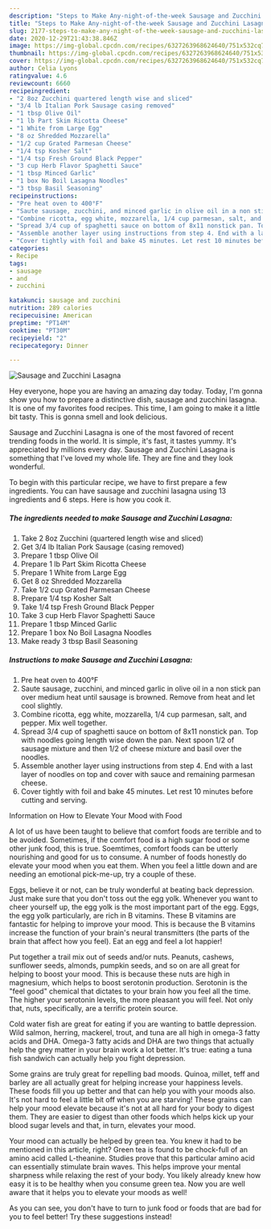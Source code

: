 ```yaml
---
description: "Steps to Make Any-night-of-the-week Sausage and Zucchini Lasagna"
title: "Steps to Make Any-night-of-the-week Sausage and Zucchini Lasagna"
slug: 2177-steps-to-make-any-night-of-the-week-sausage-and-zucchini-lasagna
date: 2020-12-29T21:43:38.846Z
image: https://img-global.cpcdn.com/recipes/6327263968624640/751x532cq70/sausage-and-zucchini-lasagna-recipe-main-photo.jpg
thumbnail: https://img-global.cpcdn.com/recipes/6327263968624640/751x532cq70/sausage-and-zucchini-lasagna-recipe-main-photo.jpg
cover: https://img-global.cpcdn.com/recipes/6327263968624640/751x532cq70/sausage-and-zucchini-lasagna-recipe-main-photo.jpg
author: Celia Lyons
ratingvalue: 4.6
reviewcount: 6660
recipeingredient:
- "2 8oz Zucchini quartered length wise and sliced"
- "3/4 lb Italian Pork Sausage casing removed"
- "1 tbsp Olive Oil"
- "1 lb Part Skim Ricotta Cheese"
- "1 White from Large Egg"
- "8 oz Shredded Mozzarella"
- "1/2 cup Grated Parmesan Cheese"
- "1/4 tsp Kosher Salt"
- "1/4 tsp Fresh Ground Black Pepper"
- "3 cup Herb Flavor Spaghetti Sauce"
- "1 tbsp Minced Garlic"
- "1 box No Boil Lasagna Noodles"
- "3 tbsp Basil Seasoning"
recipeinstructions:
- "Pre heat oven to 400°F"
- "Saute sausage, zucchini, and minced garlic in olive oil in a non stick pan over medium heat until sausage is browned. Remove from heat and let cool slightly."
- "Combine ricotta, egg white, mozzarella, 1/4 cup parmesan, salt, and pepper. Mix well together."
- "Spread 3/4 cup of spaghetti sauce on bottom of 8x11 nonstick pan. Top with noodles going length wise down the pan. Next spoon 1/2  of sausage mixture and then 1/2 of cheese mixture and basil over the noodles."
- "Assemble another layer using instructions from step 4. End with a last layer of noodles on top and cover with sauce and remaining parmesan cheese."
- "Cover tightly with foil and bake 45 minutes. Let rest 10 minutes before cutting and serving."
categories:
- Recipe
tags:
- sausage
- and
- zucchini

katakunci: sausage and zucchini 
nutrition: 289 calories
recipecuisine: American
preptime: "PT14M"
cooktime: "PT30M"
recipeyield: "2"
recipecategory: Dinner

---
```



![Sausage and Zucchini Lasagna](https://img-global.cpcdn.com/recipes/6327263968624640/751x532cq70/sausage-and-zucchini-lasagna-recipe-main-photo.jpg)

Hey everyone, hope you are having an amazing day today. Today, I'm gonna show you how to prepare a distinctive dish, sausage and zucchini lasagna. It is one of my favorites food recipes. This time, I am going to make it a little bit tasty. This is gonna smell and look delicious.



Sausage and Zucchini Lasagna is one of the most favored of recent trending foods in the world. It is simple, it's fast, it tastes yummy. It's appreciated by millions every day. Sausage and Zucchini Lasagna is something that I've loved my whole life. They are fine and they look wonderful.


To begin with this particular recipe, we have to first prepare a few ingredients. You can have sausage and zucchini lasagna using 13 ingredients and 6 steps. Here is how you cook it.

<!--inarticleads1-->

##### The ingredients needed to make Sausage and Zucchini Lasagna:

1. Take 2 8oz Zucchini (quartered length wise and sliced)
1. Get 3/4 lb Italian Pork Sausage (casing removed)
1. Prepare 1 tbsp Olive Oil
1. Prepare 1 lb Part Skim Ricotta Cheese
1. Prepare 1 White from Large Egg
1. Get 8 oz Shredded Mozzarella
1. Take 1/2 cup Grated Parmesan Cheese
1. Prepare 1/4 tsp Kosher Salt
1. Take 1/4 tsp Fresh Ground Black Pepper
1. Take 3 cup Herb Flavor Spaghetti Sauce
1. Prepare 1 tbsp Minced Garlic
1. Prepare 1 box No Boil Lasagna Noodles
1. Make ready 3 tbsp Basil Seasoning




<!--inarticleads2-->

##### Instructions to make Sausage and Zucchini Lasagna:

1. Pre heat oven to 400°F
1. Saute sausage, zucchini, and minced garlic in olive oil in a non stick pan over medium heat until sausage is browned. Remove from heat and let cool slightly.
1. Combine ricotta, egg white, mozzarella, 1/4 cup parmesan, salt, and pepper. Mix well together.
1. Spread 3/4 cup of spaghetti sauce on bottom of 8x11 nonstick pan. Top with noodles going length wise down the pan. Next spoon 1/2  of sausage mixture and then 1/2 of cheese mixture and basil over the noodles.
1. Assemble another layer using instructions from step 4. End with a last layer of noodles on top and cover with sauce and remaining parmesan cheese.
1. Cover tightly with foil and bake 45 minutes. Let rest 10 minutes before cutting and serving.




Information on How to Elevate Your Mood with Food


A lot of us have been taught to believe that comfort foods are terrible and to be avoided. Sometimes, if the comfort food is a high sugar food or some other junk food, this is true. Soemtimes, comfort foods can be utterly nourishing and good for us to consume. A number of foods honestly do elevate your mood when you eat them. When you feel a little down and are needing an emotional pick-me-up, try a couple of these.

Eggs, believe it or not, can be truly wonderful at beating back depression. Just make sure that you don't toss out the egg yolk. Whenever you want to cheer yourself up, the egg yolk is the most important part of the egg. Eggs, the egg yolk particularly, are rich in B vitamins. These B vitamins are fantastic for helping to improve your mood. This is because the B vitamins increase the function of your brain's neural transmitters (the parts of the brain that affect how you feel). Eat an egg and feel a lot happier!

Put together a trail mix out of seeds and/or nuts. Peanuts, cashews, sunflower seeds, almonds, pumpkin seeds, and so on are all great for helping to boost your mood. This is because these nuts are high in magnesium, which helps to boost serotonin production. Serotonin is the "feel good" chemical that dictates to your brain how you feel all the time. The higher your serotonin levels, the more pleasant you will feel. Not only that, nuts, specifically, are a terrific protein source.

Cold water fish are great for eating if you are wanting to battle depression. Wild salmon, herring, mackerel, trout, and tuna are all high in omega-3 fatty acids and DHA. Omega-3 fatty acids and DHA are two things that actually help the grey matter in your brain work a lot better. It's true: eating a tuna fish sandwich can actually help you fight depression. 

Some grains are truly great for repelling bad moods. Quinoa, millet, teff and barley are all actually great for helping increase your happiness levels. These foods fill you up better and that can help you with your moods also. It's not hard to feel a little bit off when you are starving! These grains can help your mood elevate because it's not at all hard for your body to digest them. They are easier to digest than other foods which helps kick up your blood sugar levels and that, in turn, elevates your mood.

Your mood can actually be helped by green tea. You knew it had to be mentioned in this article, right? Green tea is found to be chock-full of an amino acid called L-theanine. Studies prove that this particular amino acid can essentially stimulate brain waves. This helps improve your mental sharpness while relaxing the rest of your body. You likely already knew how easy it is to be healthy when you consume green tea. Now you are well aware that it helps you to elevate your moods as well!

As you can see, you don't have to turn to junk food or foods that are bad for you to feel better! Try  these suggestions  instead!

